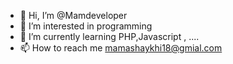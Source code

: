 - 👋 Hi, I’m @Mamdeveloper
- 👀 I’m interested in programming
- 🌱 I’m currently learning PHP,Javascript , ....
- 📫 How to reach me mamashaykhi18@gmial.com

<!---
Mamdeveloper/Mamdeveloper is a ✨ special ✨ repository because its `README.md` (this file) appears on your GitHub profile.
You can click the Preview link to take a look at your changes.
--->

